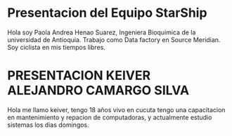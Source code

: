 # Presentacion del Equipo StarShip
Hola soy Paola Andrea Henao Suarez, Ingeniera Bioquimica de la universidad de Antioquia. Trabajo como Data factory en Source Meridian. Soy ciclista en mis tiempos 
libres.


# PRESENTACION KEIVER ALEJANDRO CAMARGO SILVA

Hola me llamo keiver, tengo 18 años vivo en cucuta tengo una capacitacion en mantenimiento y repacion de computadoras, y actualmente estudio sistemas los dias domingos.
